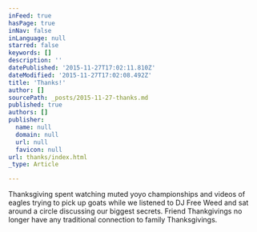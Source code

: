 ```yaml
---
inFeed: true
hasPage: true
inNav: false
inLanguage: null
starred: false
keywords: []
description: ''
datePublished: '2015-11-27T17:02:11.810Z'
dateModified: '2015-11-27T17:02:08.492Z'
title: 'Thanks!'
author: []
sourcePath: _posts/2015-11-27-thanks.md
published: true
authors: []
publisher:
  name: null
  domain: null
  url: null
  favicon: null
url: thanks/index.html
_type: Article

---
```

Thanksgiving spent watching muted yoyo championships and videos of eagles trying to pick up goats while we listened to DJ Free Weed and sat around a circle discussing our biggest secrets.  Friend Thankgivings no longer have any traditional connection to family Thanksgivings.